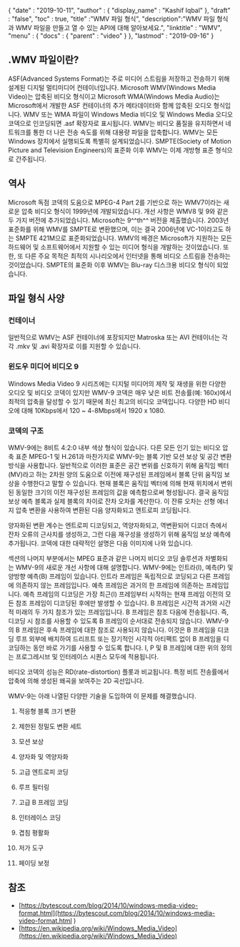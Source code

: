 {
  "date" : "2019-10-11",
  "author" : {
    "display_name" : "Kashif Iqbal"
},
  "draft" : "false",
  "toc" : true,
  "title" :"WMV 파일 형식",
  "description":"WMV 파일 형식과 WMV 파일을 만들고 열 수 있는 API에 대해 알아보세요.",
  "linktitle" : "WMV",
  "menu" : {
    "docs" : {
      "parent" : "video"
}
},
  "lastmod" : "2019-09-16"
}

## .WMV 파일이란?

ASF(Advanced Systems Format)는 주로 미디어 스트림을 저장하고 전송하기 위해 설계된 디지털 멀티미디어 컨테이너입니다. Microsoft WMV(Windows Media Video)는 압축된 비디오 형식이고 Microsoft WMA(Windows Media Audio)는 Microsoft에서 개발한 ASF 컨테이너의 추가 메타데이터와 함께 압축된 오디오 형식입니다. WMV 또는 WMA 파일이 Windows Media 비디오 및 Windows Media 오디오 코덱으로 인코딩되면 .asf 확장자로 표시됩니다. WMV는 비디오 품질을 유지하면서 네트워크를 통한 더 나은 전송 속도를 위해 대용량 파일을 압축합니다. WMV는 모든 Windows 장치에서 실행되도록 특별히 설계되었습니다. SMPTE(Society of Motion Picture and Television Engineers)의 표준화 이후 WMV는 이제 개방형 표준 형식으로 간주됩니다.

## 역사 ##

Microsoft 독점 코덱의 도움으로 MPEG-4 Part 2를 기반으로 하는 WMV7이라는 새로운 압축 비디오 형식이 1999년에 개발되었습니다. 개선 사항은 WMV8 및 9와 같은 두 가지 버전에 추가되었습니다. Microsoft는 9^^th^^ 버전을 제출했습니다. 2003년 표준화를 위해 WMV를 SMPTE로 변환했으며, 이는 결국 2006년에 VC-1이라고도 하는 SMPTE 421M으로 표준화되었습니다. WMV의 배경은 Microsoft가 지원하는 모든 하드웨어 및 소프트웨어에서 지원할 수 있는 미디어 형식을 개발하는 것이었습니다. 또한, 또 다른 주요 목적은 최적의 시나리오에서 인터넷을 통해 비디오 스트림을 전송하는 것이었습니다. SMPTE의 표준화 이후 WMV는 Blu-ray 디스크용 비디오 형식이 되었습니다.

## 파일 형식 사양

### 컨테이너

일반적으로 WMV는 ASF 컨테이너에 포장되지만 Matroska 또는 AVI 컨테이너는 각각 .mkv 및 .avi 확장자로 이를 지원할 수 있습니다.

### 윈도우 미디어 비디오 9

Windows Media Video 9 시리즈에는 디지털 미디어의 제작 및 재생을 위한 다양한 오디오 및 비디오 코덱이 있지만 WMV-9 코덱은 매우 낮은 비트 전송률(예: 160x)에서 최적의 압축을 달성할 수 있기 때문에 최신 최고의 비디오 코덱입니다. 다양한 HD 비디오에 대해 10Kbps에서 120 ~ 4-8Mbps에서 1920 x 1080.

### 코덱의 구조

WMV-9에는 8비트 4:2:0 내부 색상 형식이 있습니다. 다른 모든 인기 있는 비디오 압축 표준 MPEG-1 및 H.261과 마찬가지로 WMV-9는 블록 기반 모션 보상 및 공간 변환 방식을 사용합니다. 일반적으로 이러한 표준은 공간 변위를 신호하기 위해 움직임 벡터(MV)라고 하는 2차원 양의 도움으로 이전에 재구성된 프레임에서 블록 단위 움직임 보상을 수행한다고 말할 수 있습니다. 현재 블록은 움직임 벡터에 의해 현재 위치에서 변위된 동일한 크기의 이전 재구성된 프레임의 값을 예측함으로써 형성됩니다. 결국 움직임 보상 예측 블록과 실제 블록의 차이로 잔차 오차를 계산한다. 이 잔류 오차는 선형 에너지 압축 변환을 사용하여 변환된 다음 양자화되고 엔트로피 코딩됩니다.

양자화된 변환 계수는 엔트로피 디코딩되고, 역양자화되고, 역변환되어 디코더 측에서 잔차 오류의 근사치를 생성하고, 그런 다음 재구성을 생성하기 위해 움직임 보상 예측에 추가됩니다. 코덱에 대한 대략적인 설명은 다음 이미지에 나와 있습니다.

섹션의 나머지 부분에서는 MPEG 표준과 같은 나머지 비디오 코딩 솔루션과 차별화되는 WMV-9의 새로운 개선 사항에 대해 설명합니다. WMV-9에는 인트라(I), 예측(P) 및 양방향 예측(B) 프레임이 있습니다. 인트라 프레임은 독립적으로 코딩되고 다른 프레임에 의존하지 않는 프레임입니다. 예측 프레임은 과거의 한 프레임에 의존하는 프레임입니다. 예측 프레임의 디코딩은 가장 최근(I) 프레임부터 시작하는 현재 프레임 이전의 모든 참조 프레임이 디코딩된 후에만 발생할 수 있습니다. B 프레임은 시간적 과거와 시간적 미래의 두 가지 참조가 있는 프레임입니다. B 프레임은 참조 다음에 전송됩니다. 즉, 디코딩 시 참조를 사용할 수 있도록 B 프레임이 순서대로 전송되지 않습니다. WMV-9의 B 프레임은 후속 프레임에 대한 참조로 사용되지 않습니다. 이것은 B 프레임을 디코딩 루프 외부에 배치하여 드리프트 또는 장기적인 시각적 아티팩트 없이 B 프레임을 디코딩하는 동안 바로 가기를 사용할 수 있도록 합니다. I, P 및 B 프레임에 대한 위의 정의는 프로그레시브 및 인터레이스 시퀀스 모두에 적용됩니다.

비디오 코덱의 성능은 RD(rate-distortion) 플롯과 비교됩니다. 특정 비트 전송률에서 압축에 의해 생성된 왜곡을 보여주는 2D 곡선입니다.

WMV-9는 아래 나열된 다양한 기술을 도입하여 이 문제를 해결했습니다.

1. 적응형 블록 크기 변환

2. 제한된 정밀도 변환 세트

3. 모션 보상

4. 양자화 및 역양자화

5. 고급 엔트로피 코딩

6. 루프 필터링

7. 고급 B 프레임 코딩

8. 인터레이스 코딩

9. 겹침 평활화

10. 저가 도구

11. 페이딩 보정

## 참조 ##

* [https://bytescout.com/blog/2014/10/windows-media-video-format.html](https://bytescout.com/blog/2014/10/windows-media-video-format.html )
* [https://en.wikipedia.org/wiki/Windows_Media_Video](https://en.wikipedia.org/wiki/Windows_Media_Video)


